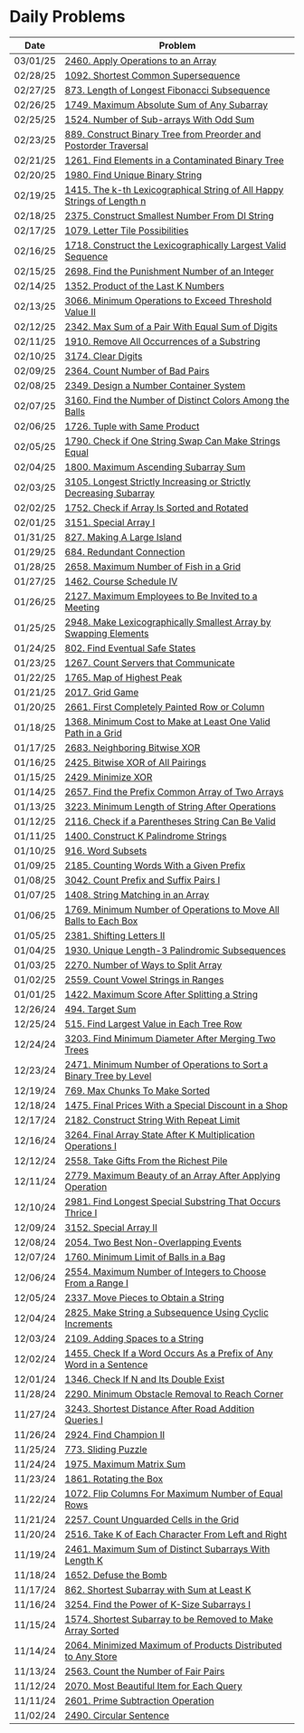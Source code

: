 # Daily Problems

| Date | Problem |
|-----|-----|
| 03/01/25 | [2460. Apply Operations to an Array](Solutions/Python/apply_operations_to_an_array.py) |
| 02/28/25 | [1092. Shortest Common Supersequence](Solutions/Python/shortest_common_supersequence.py) |
| 02/27/25 | [873. Length of Longest Fibonacci Subsequence](Solutions/Python/length_of_longest_fibonacci_sequence.py) |
| 02/26/25 | [1749. Maximum Absolute Sum of Any Subarray](Solutions/Python/maximum_absolute_sum_of_any_subarray.py) |
| 02/25/25 | [1524. Number of Sub-arrays With Odd Sum](Solutions/Python/number_of_sub_arrays_with_odd_sum.py) |
| 02/23/25 | [889. Construct Binary Tree from Preorder and Postorder Traversal](Solutions/Python/construct_binary_tree_from_preorder_and_postorder_traversal.py) |
| 02/21/25 | [1261. Find Elements in a Contaminated Binary Tree](Solutions/Python/find_elements_in_a_contaminated_binary_tree.py) |
| 02/20/25 | [1980. Find Unique Binary String](Solutions/Python/find_unique_binary_string.py) |
| 02/19/25 | [1415. The k-th Lexicographical String of All Happy Strings of Length n](Solutions/Python/the_kth_lexicographical_string_of_all_happy_strings_of_length_n.py) |
| 02/18/25 | [2375. Construct Smallest Number From DI String](Solutions/Python/construct_smallest_number_from_di_string.py) |
| 02/17/25 | [1079. Letter Tile Possibilities](Solutions/Python/letter_tile_possibilities.py) |
| 02/16/25 | [1718. Construct the Lexicographically Largest Valid Sequence](Solutions/Python/construct_the_lexicographically_largest_valid_sequence.py) |
| 02/15/25 | [2698. Find the Punishment Number of an Integer](Solutions/Python/find_the_punishment_number_of_an_integer.py) |
| 02/14/25 | [1352. Product of the Last K Numbers](Solutions/Python/product_of_the_last_k_numbers.py) |
| 02/13/25 | [3066. Minimum Operations to Exceed Threshold Value II](Solutions/Python/minimum_operations_to_exceed_threshold_value_ii.py) |
| 02/12/25 | [2342. Max Sum of a Pair With Equal Sum of Digits](Solutions/Python/max_sum_of_a_pair_with_equal_sum_of_digits.py) |
| 02/11/25 | [1910. Remove All Occurrences of a Substring](Solutions/Python/remove_all_occurrences_of_a_substring.py) |
| 02/10/25 | [3174. Clear Digits](Solutions/Python/clear_digits.py) |
| 02/09/25 | [2364. Count Number of Bad Pairs](Solutions/Python/count_number_of_bad_pairs.py) |
| 02/08/25 | [2349. Design a Number Container System](Solutions/Python/design_a_number_container_system.py) |
| 02/07/25 | [3160. Find the Number of Distinct Colors Among the Balls](Solutions/Python/find_the_number_of_distinct_colors_among_the_balls.py) |
| 02/06/25 | [1726. Tuple with Same Product](Solutions/Python/tuple_with_same_product.py) |
| 02/05/25 | [1790. Check if One String Swap Can Make Strings Equal](Solutions/Python/check_if_one_string_swap_can_make_strings_equal.py) |
| 02/04/25 | [1800. Maximum Ascending Subarray Sum](Solutions/Python/maximum_ascending_subarray_sum.py) |
| 02/03/25 | [3105. Longest Strictly Increasing or Strictly Decreasing Subarray](Solutions/Python/longest_strictly_increasing_or_strictly_decreasing_subarray.py) |
| 02/02/25 | [1752. Check if Array Is Sorted and Rotated](Solutions/Python/check_if_array_is_sorted_and_rotated.py) |
| 02/01/25 | [3151. Special Array I](Solutions/Python/special_array_i.py) |
| 01/31/25 | [827. Making A Large Island](Solutions/Python/making_a_large_island.py) |
| 01/29/25 | [684. Redundant Connection](Solutions/Python/redundant_connection.py) |
| 01/28/25 | [2658. Maximum Number of Fish in a Grid](Solutions/Python/maximum_number_of_fish_in_a_grid.py) |
| 01/27/25 | [1462. Course Schedule IV](Solutions/Python/course_schedule_iv.py) |
| 01/26/25 | [2127. Maximum Employees to Be Invited to a Meeting](Solutions/Python/maximum_employees_to_be_invited_to_a_meeting.py) |
| 01/25/25 | [2948. Make Lexicographically Smallest Array by Swapping Elements](Solutions/Python/make_lexicographically_smallest_array_by_swapping_elements.py) |
| 01/24/25 | [802. Find Eventual Safe States](Solutions/Python/find_eventual_safe_states.py) |
| 01/23/25 | [1267. Count Servers that Communicate](Solutions/Python/count_servers_that_communicate.py) |
| 01/22/25 | [1765. Map of Highest Peak](Solutions/Python/map_of_highest_peak.py) |
| 01/21/25 | [2017. Grid Game](Solutions/Python/grid_game.py) |
| 01/20/25 | [2661. First Completely Painted Row or Column](Solutions/Python/first_completely_painted_row_or_column.py) |
| 01/18/25 | [1368. Minimum Cost to Make at Least One Valid Path in a Grid](Solutions/Python/minimum_cost_to_make_at_least_one_valid_path_in_a_grid.py) |
| 01/17/25 | [2683. Neighboring Bitwise XOR](Solutions/Python/neighboring_bitwise_xor.py) |
| 01/16/25 | [2425. Bitwise XOR of All Pairings](Solutions/Python/bitwise_xor_of_all_pairings.py) |
| 01/15/25 | [2429. Minimize XOR](Solutions/Python/minimize_xor.py) |
| 01/14/25 | [2657. Find the Prefix Common Array of Two Arrays](Solutions/Python/find_the_prefix_common_array_of_two_arrays.py) |
| 01/13/25 | [3223. Minimum Length of String After Operations](Solutions/Python/minimum_length_of_string_after_operations.py) |
| 01/12/25 | [2116. Check if a Parentheses String Can Be Valid](Solutions/Python/check_if_a_parentheses_string_can_be_valid.py) |
| 01/11/25 | [1400. Construct K Palindrome Strings](Solutions/Python/construct_k_palindrome_strings.py) |
| 01/10/25 | [916. Word Subsets](Solutions/Python/word_subsets.py) |
| 01/09/25 | [2185. Counting Words With a Given Prefix](Solutions/Python/counting_words_with_a_given_prefix.py) |
| 01/08/25 | [3042. Count Prefix and Suffix Pairs I](Solutions/Python/count_prefix_and_suffix_pairs_i.py) |
| 01/07/25 | [1408. String Matching in an Array](Solutions/Python/string_matching_in_an_array.py) |
| 01/06/25 | [1769. Minimum Number of Operations to Move All Balls to Each Box](Solutions/Python/minimum_number_of_operations_to_move_all_balls_to_each_box.py) |
| 01/05/25 | [2381. Shifting Letters II](Solutions/Python/shifting_letters_ii.py) |
| 01/04/25 | [1930. Unique Length-3 Palindromic Subsequences](Solutions/Python/unique_length_3_palindromic_subsequences.py) |
| 01/03/25 | [2270. Number of Ways to Split Array](Solutions/Python/number_of_ways_to_split_array.py) |
| 01/02/25 | [2559. Count Vowel Strings in Ranges](Solutions/Python/count_vowel_strings_in_ranges.py) |
| 01/01/25 | [1422. Maximum Score After Splitting a String](Solutions/Python/maximum_score_after_splitting_a_string.py) |
| 12/26/24 | [494. Target Sum](Solutions/Python/target_sum.py) |
| 12/25/24 | [515. Find Largest Value in Each Tree Row](Solutions/Python/find_largest_value_in_each_tree_row.py) |
| 12/24/24 | [3203. Find Minimum Diameter After Merging Two Trees](Solutions/Python/find_minimum_diameter_after_merging_two_trees.py) |
| 12/23/24 | [2471. Minimum Number of Operations to Sort a Binary Tree by Level](Solutions/Python/minimum_number_of_operations_to_sort_a_binary_tree_by_level.py) |
| 12/19/24 | [769. Max Chunks To Make Sorted](Solutions/Python/max_chunks_to_make_sorted.py) |
| 12/18/24 | [1475. Final Prices With a Special Discount in a Shop](Solutions/Python/final_prices_with_a_special_discount_in_a_shop.py) |
| 12/17/24 | [2182. Construct String With Repeat Limit](Solutions/Python/construct_string_with_repeat_limit.py) |
| 12/16/24 | [3264. Final Array State After K Multiplication Operations I](Solutions/Python/final_array_state_after_k_multiplication_operations_i.py) |
| 12/12/24 | [2558. Take Gifts From the Richest Pile](Solutions/Python/take_gifts_from_the_richest_pile.py) |
| 12/11/24 | [2779. Maximum Beauty of an Array After Applying Operation](Solutions/Python/maximum_beauty_of_an_array_after_applying_operation.py) |
| 12/10/24 | [2981. Find Longest Special Substring That Occurs Thrice I](Solutions/Python/find_longest_special_substring_that_occurs_thrice_i.py) |
| 12/09/24 | [3152. Special Array II](Solutions/Python/special_array_ii.py) |
| 12/08/24 | [2054. Two Best Non-Overlapping Events](Solutions/Python/two_best_non_overlapping_events.py) |
| 12/07/24 | [1760. Minimum Limit of Balls in a Bag](Solutions/Python/minimum_limit_of_balls_in_a_bag.py) |
| 12/06/24 | [2554. Maximum Number of Integers to Choose From a Range I](Solutions/Python/maximum_number_of_integers_to_choose_from_a_range_i.py) |
| 12/05/24 | [2337. Move Pieces to Obtain a String](Solutions/Python/move_pieces_to_obtain_a_string.py) |
| 12/04/24 | [2825. Make String a Subsequence Using Cyclic Increments](Solutions/Python/make_string_a_subsequence_using_cyclic_increments.py) |
| 12/03/24 | [2109. Adding Spaces to a String](Solutions/Python/adding_spaces_to_a_string.py) |
| 12/02/24 | [1455. Check If a Word Occurs As a Prefix of Any Word in a Sentence](Solutions/Python/check_if_a_word_occurs_as_a_prefix_of_any_word_in_a_sentence.py) |
| 12/01/24 | [1346. Check If N and Its Double Exist](Solutions/Python/check_if_n_and_its_double_exist.py) |
| 11/28/24 | [2290. Minimum Obstacle Removal to Reach Corner](Solutions/Python/minimum_obstacle_removal_to_reach_corner.py) |
| 11/27/24 | [3243. Shortest Distance After Road Addition Queries I](Solutions/Python/shortest_distance_after_road_addition_queries_i.py) |
| 11/26/24 | [2924. Find Champion II](Solutions/Python/find_champion_ii.py) |
| 11/25/24 | [773. Sliding Puzzle](Solutions/Python/sliding_puzzle.py) |
| 11/24/24 | [1975. Maximum Matrix Sum](Solutions/Python/maximum_matrix_sum.py) |
| 11/23/24 | [1861. Rotating the Box](Solutions/Python/rotating_the_box.py) |
| 11/22/24 | [1072. Flip Columns For Maximum Number of Equal Rows](Solutions/Python/flip_columns_for_maximum_number_of_equal_rows.py) |
| 11/21/24 | [2257. Count Unguarded Cells in the Grid](Solutions/Python/count_unguarded_cells_in_the_grid.py) |
| 11/20/24 | [2516. Take K of Each Character From Left and Right](Solutions/Python/take_k_of_each_character_from_left_and_right.py) |
| 11/19/24 | [2461. Maximum Sum of Distinct Subarrays With Length K](Solutions/Python/maximum_sum_of_distinct_subarrays_with_length_k.py) |
| 11/18/24 | [1652. Defuse the Bomb](Solutions/Python/defuse_the_bomb.py) |
| 11/17/24 | [862. Shortest Subarray with Sum at Least K](Solutions/Python/shortest_subarray_with_sum_at_least_k.py) |
| 11/16/24 | [3254. Find the Power of K-Size Subarrays I](Solutions/Python/find_the_power_of_k_size_subarrays_i.py) |
| 11/15/24 | [1574. Shortest Subarray to be Removed to Make Array Sorted](Solutions/Python/shortest_subarray_to_be_removed_to_make_array_sorted.py) |
| 11/14/24 | [2064. Minimized Maximum of Products Distributed to Any Store](Solutions/Python/minimized_maximum_of_products_distributed_to_any_store.py) |
| 11/13/24 | [2563. Count the Number of Fair Pairs](Solutions/Python/count_the_number_of_fair_pairs.py) |
| 11/12/24 | [2070. Most Beautiful Item for Each Query](Solutions/Python/most_beautiful_item_for_each_query.py) |
| 11/11/24 | [2601. Prime Subtraction Operation](Solutions/Python/prime_subtraction_operation.py) |
| 11/02/24 | [2490. Circular Sentence](Solutions/Python/circular_sentence.py) |
